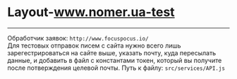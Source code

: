 # Layout-www.nomer.ua-test
---
Обработчик заявок: ```http://www.focuspocus.io/```  
Для тестовых отправок писем с сайта нужно всего лишь зарегестрироваться на сайте выше, указать почту, куда пересылать данные, и добавить в файл с константами токен, который вы получите после потверждения целевой почты. Путь к файлу: ```src/services/API.js```
